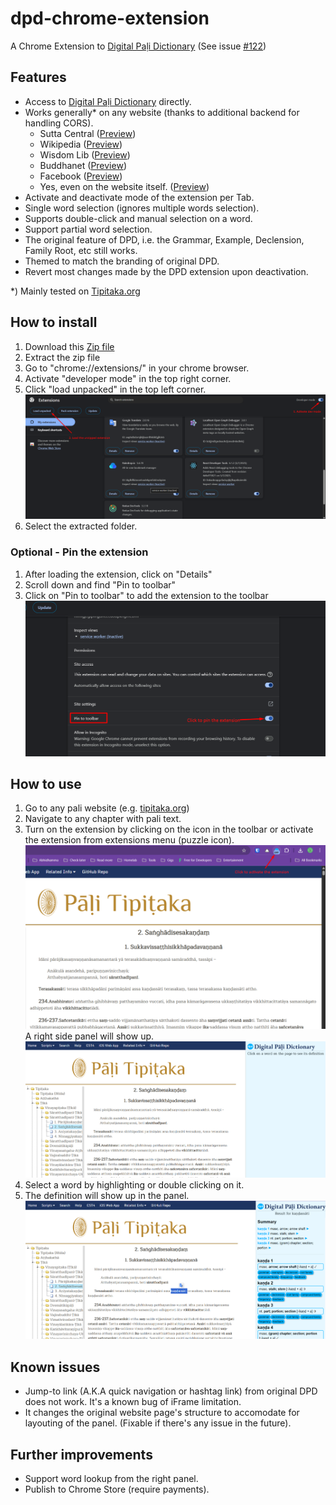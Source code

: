 # dpd-chrome-extension

A Chrome Extension to [Digital Paḷi Dictionary](https://github.com/digitalpalidictionary) (See issue [#122](https://github.com/digitalpalidictionary/dpd-db/issues/122))

## Features

- Access to [Digital Paḷi Dictionary](https://github.com/digitalpalidictionary) directly.
- Works generally\* on any website (thanks to additional backend for handling CORS).
  - Sutta Central ([Preview](https://github.com/jordiyapz/dpd-chrome-extension/blob/main/docs/Screenshot_6.png))
  - Wikipedia ([Preview](https://github.com/jordiyapz/dpd-chrome-extension/blob/main/docs/Screenshot_2.png))
  - Wisdom Lib ([Preview](https://github.com/jordiyapz/dpd-chrome-extension/blob/main/docs/Screenshot_3.png))
  - Buddhanet ([Preview](https://github.com/jordiyapz/dpd-chrome-extension/blob/main/docs/Screenshot_4.png))
  - Facebook ([Preview](https://github.com/jordiyapz/dpd-chrome-extension/blob/main/docs/Screenshot_5.png))
  - Yes, even on the website itself. ([Preview](https://github.com/jordiyapz/dpd-chrome-extension/blob/main/docs/Screenshot_1.png))
- Activate and deactivate mode of the extension per Tab.
- Single word selection (ignores multiple words selection).
- Supports double-click and manual selection on a word.
- Support partial word selection.
- The original feature of DPD, i.e. the Grammar, Example, Declension, Family Root, etc still works.
- Themed to match the branding of original DPD.
- Revert most changes made by the DPD extension upon deactivation.

\*) Mainly tested on [Tipitaka.org](https://tipitaka.org)

## How to install

1. Download this [Zip file](https://github.com/jordiyapz/dpd-chrome-extension/releases/download/v1.0-beta/dpd-chrome.zip)
2. Extract the zip file
3. Go to "chrome://extensions/" in your chrome browser.
4. Activate "developer mode" in the top right corner.
5. Click "load unpacked" in the top left corner.
   ![Install extension](https://github.com/jordiyapz/dpd-chrome-extension/blob/main/docs/How-to-1.png)
6. Select the extracted folder.

### Optional - Pin the extension

1. After loading the extension, click on "Details"
2. Scroll down and find "Pin to toolbar"
3. Click on "Pin to toolbar" to add the extension to the toolbar
   ![Pin extension](https://github.com/jordiyapz/dpd-chrome-extension/blob/main/docs/How-to-2.png)

## How to use

1. Go to any pali website (e.g. [tipitaka.org](https://tipitaka.org/romn/#1556))
2. Navigate to any chapter with pali text.
3. Turn on the extension by clicking on the icon in the toolbar or activate the extension from extensions menu (puzzle icon).
   ![Activate extension](https://github.com/jordiyapz/dpd-chrome-extension/blob/main/docs/How-to-3.png)
   A right side panel will show up.
   ![Right side panel screenshot](https://github.com/jordiyapz/dpd-chrome-extension/blob/main/docs/Sidepanel-init.png)
4. Select a word by highlighting or double clicking on it.
5. The definition will show up in the panel.
   ![Right side panel result](https://github.com/jordiyapz/dpd-chrome-extension/blob/main/docs/Sidepanel-result.png)

## Known issues

- Jump-to link (A.K.A quick navigation or hashtag link) from original DPD does not work. It's a known bug of iFrame limitation.
- It changes the original website page's structure to accomodate for layouting of the panel. (Fixable if there's any issue in the future).

## Further improvements

- Support word lookup from the right panel.
- Publish to Chrome Store (require payments).
